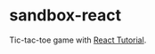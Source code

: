 # sandbox-react

Tic-tac-toe game with [React Tutorial](https://reactjs.org/tutorial/tutorial.html).

